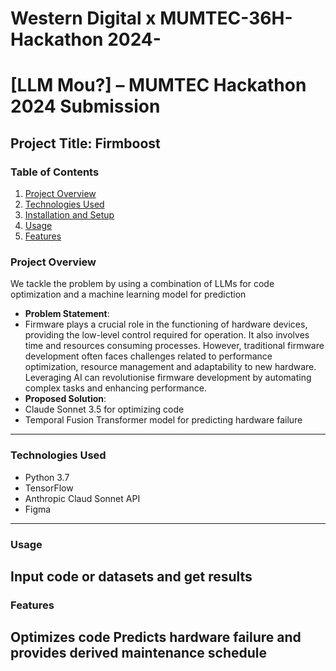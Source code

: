 # Western Digital x MUMTEC-36H-Hackathon 2024-
# [LLM Mou?] – MUMTEC Hackathon 2024 Submission

## Project Title: Firmboost

### Table of Contents
1. [Project Overview](#project-overview)
2. [Technologies Used](#technologies-used)
3. [Installation and Setup](#installation-and-setup)
4. [Usage](#usage)
5. [Features](#features)

### Project Overview
We tackle the problem by using a combination of LLMs for code optimization and a machine learning model for prediction

- **Problem Statement**:
- Firmware plays a crucial role in the functioning of hardware devices, providing the low-level
control required for operation. It also involves time and resources consuming processes. However,
traditional firmware development often faces challenges related to performance optimization,
resource management and adaptability to new hardware. Leveraging AI can revolutionise firmware
development by automating complex tasks and enhancing performance.
- **Proposed Solution**: 
- Claude Sonnet 3.5 for optimizing code
- Temporal Fusion Transformer model for predicting hardware failure

---

### Technologies Used

- Python 3.7
- TensorFlow
- Anthropic Claud Sonnet API
- Figma

--- 

### Usage
Input code or datasets and get results
--- 

### Features
Optimizes code
Predicts hardware failure and provides derived maintenance schedule
--- 


